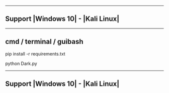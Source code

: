 ------------------------------------
Support |Windows 10| - |Kali Linux|
------------------------------------

-------------------------
cmd / terminal / guibash
-------------------------

pip install -r requirements.txt

python Dark.py


------------------------------------
Support |Windows 10| - |Kali Linux|
------------------------------------

